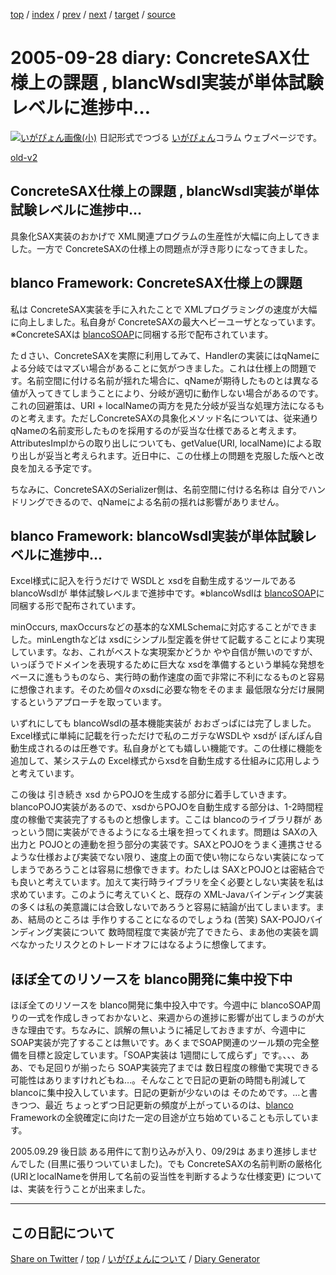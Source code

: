 [top](../index.html) 
 / [index](index.html) 
 / [prev](https://igapyon.github.io/diary/2005/ig050926.html) 
 / [next](https://igapyon.github.io/diary/2005/ig051001.html) 
 / [target](https://igapyon.github.io/diary/2005/ig050928.html) 
 / [source](https://github.com/igapyon/diary/blob/gh-pages/2005/ig050928.html.src.md) 

2005-09-28 diary: ConcreteSAX仕様上の課題 , blancWsdl実装が単体試験レベルに進捗中…
=====================================================================================================
[![いがぴょん画像(小)](https://igapyon.github.io/diary/images/iga200306s.jpg "いがぴょん")](https://igapyon.github.io/diary/memo/memoigapyon.html) 日記形式でつづる [いがぴょん](https://igapyon.github.io/diary/memo/memoigapyon.html)コラム ウェブページです。

[old-v2](ig050928-orig.html)

## ConcreteSAX仕様上の課題 , blancWsdl実装が単体試験レベルに進捗中…

具象化SAX実装のおかげで XML関連プログラムの生産性が大幅に向上してきました。一方で ConcreteSAXの仕様上の問題点が浮き彫りになってきました。


## blanco Framework: ConcreteSAX仕様上の課題

私は ConcreteSAX実装を手に入れたことで XMLプログラミングの速度が大幅に向上しました。私自身が ConcreteSAXの最大ヘビーユーザとなっています。※ConcreteSAXは [blancoSOAP](http://www.igapyon.jp/blanco/blancosoap.html)に同梱する形で配布されています。

たｄさい、ConcreteSAXを実際に利用してみて、Handlerの実装にはqNameによる分岐ではマズい場合があることに気がつきました。これは仕様上の問題です。名前空間に付ける名前が揺れた場合に、qNameが期待したものとは異なる値が入ってきてしまうことにより、分岐が適切に動作しない場合があるのです。これの回避策は、URI + localNameの両方を見た分岐が妥当な処理方法になるものと考えます。ただしConcreteSAXの具象化メソッド名については、従来通り
qNameの名前変形したものを採用するのが妥当な仕様であると考えます。
AttributesImplからの取り出しについても、getValue(URI, localName)による取り出しが妥当と考えられます。近日中に、この仕様上の問題を克服した版へと改良を加える予定です。

ちなみに、ConcreteSAXのSerializer側は、名前空間に付ける名称は 自分でハンドリングできるので、qNameによる名前の揺れは影響がありません。

## blanco Framework: blancoWsdl実装が単体試験レベルに進捗中…

Excel様式に記入を行うだけで WSDLと xsdを自動生成するツールである blancoWsdlが 単体試験レベルまで進捗中です。※blancoWsdlは [blancoSOAP](http://www.igapyon.jp/blanco/blancosoap.html)に同梱する形で配布されています。

minOccurs, maxOccursなどの基本的なXMLSchemaに対応することができました。minLengthなどは xsdにシンプル型定義を併せて記載することにより実現しています。なお、これがベストな実現案かどうか やや自信が無いのですが、いっぽうでドメインを表現するために巨大な xsdを準備するという単純な発想をベースに進もうものなら、実行時の動作速度の面で非常に不利になるものと容易に想像されます。そのため個々のxsdに必要な物をそのまま 最低限な分だけ展開するというアプローチを取っています。

いずれにしても blancoWsdlの基本機能実装が おおざっぱには完了しました。Excel様式に単純に記載を行っただけで私のニガテなWSDLや
xsdが ぽんぽん自動生成されるのは圧巻です。私自身がとても嬉しい機能です。この仕様に機能を追加して、某システムの Excel様式からxsdを自動生成する仕組みに応用しようと考えています。

この後は 引き続き xsd からPOJOを生成する部分に着手していきます。blancoPOJO実装があるので、xsdからPOJOを自動生成する部分は、1-2時間程度の稼働で実装完了するものと想像します。ここは
blancoのライブラリ群が あっという間に実装ができるようになる土壌を担ってくれます。問題は SAXの入出力と POJOとの連動を担う部分の実装です。SAXとPOJOをうまく連携させるような仕様および実装でない限り、速度上の面で使い物にならない実装になってしまうであろうことは容易に想像できます。わたしは
SAXとPOJOとは密結合でも良いと考えています。加えて実行時ライブラリを全く必要としない実装を私は求めています。このように考えていくと、既存の
XML-Javaバインディング実装の多くは私の美意識には合致しないであろうと容易に結論が出てしまいます。まあ、結局のところは 手作りすることになるのでしょうね
(苦笑) SAX-POJOバインディング実装について 数時間程度で実装が完了できたら、まあ他の実装を調べなかったリスクとのトレードオフにはなるように想像してます。

## ほぼ全てのリソースを blanco開発に集中投下中

ほぼ全てのリソースを blanco開発に集中投入中です。今週中に blancoSOAP周りの一式を作成しきっておかないと、来週からの進捗に影響が出てしまうのが大きな理由です。ちなみに、誤解の無いように補足しておきますが、今週中に
SOAP実装が完了することは無いです。あくまでSOAP関連のツール類の完全整備を目標と設定しています。「SOAP実装は 1週間にして成らず」です。、、、ああ、でも足回りが揃ったら
SOAP実装完了までは 数日程度の稼働で実現できる可能性はありますけれどもね…。そんなことで日記の更新の時間も削減して blancoに集中投入しています。日記の更新が少ないのは そのためです。…と書きつつ、最近 ちょっとずつ日記更新の頻度が上がっているのは、[blanco](http://www.igapyon.jp/blanco/blanco.ja.html)
Frameworkの全貌確定に向けた一定の目途が立ち始めていることも示しています。

2005.09.29 後日談 ある用件にて割り込みが入り、09/29は あまり進捗しませんでした (目黒に張りついていました)。でも ConcreteSAXの名前判断の厳格化 (URIとlocalNameを併用して名前の妥当性を判断するような仕様変更) については、実装を行うことが出来ました。

----------------------------------------------------------------------------------------------------

## この日記について

[Share on Twitter](https://twitter.com/intent/tweet?hashtags=igapyon%2Cdiary%2C%E3%81%84%E3%81%8C%E3%81%B4%E3%82%87%E3%82%93&text=ConcreteSAX%E4%BB%95%E6%A7%98%E4%B8%8A%E3%81%AE%E8%AA%B2%E9%A1%8C+%2C+blancWsdl%E5%AE%9F%E8%A3%85%E3%81%8C%E5%8D%98%E4%BD%93%E8%A9%A6%E9%A8%93%E3%83%AC%E3%83%99%E3%83%AB%E3%81%AB%E9%80%B2%E6%8D%97%E4%B8%AD%E2%80%A6&url=https%3A%2F%2Figapyon.github.io%2Fdiary%2F2005%2Fig050928.html) / [top](../index.html) / [いがぴょんについて](https://igapyon.github.io/diary/memo/memoigapyon.html) / [Diary Generator](https://github.com/igapyon/igapyonv3)

